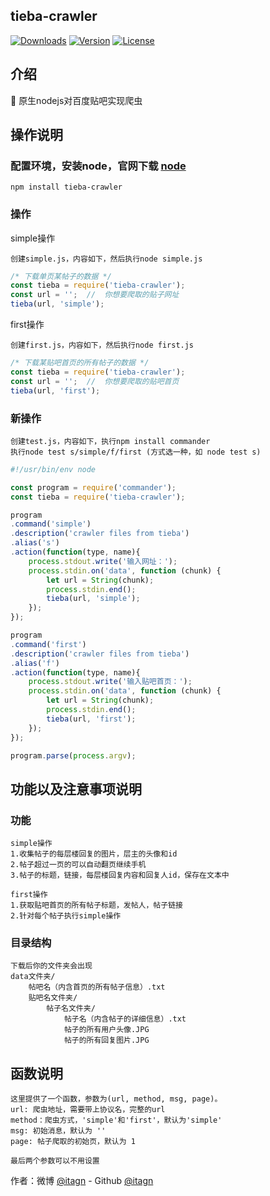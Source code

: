 ﻿## tieba-crawler
<p>
  <a href="https://www.npmjs.com/package/tieba-crawler"><img src="https://img.shields.io/npm/dm/tieba-crawler.svg" alt="Downloads"></a>
  <a href="https://www.npmjs.com/package/tieba-crawler"><img src="https://img.shields.io/npm/v/tieba-crawler.svg" alt="Version"></a>
  <a href="https://www.npmjs.com/package/tieba-crawler"><img src="https://img.shields.io/npm/l/tieba-crawler.svg" alt="License"></a>
</p>

## 介绍  
:rocket: 原生nodejs对百度贴吧实现爬虫  

## 操作说明 
### 配置环境，安装node，官网下载 [node](https://nodejs.org/en/)
    
	npm install tieba-crawler

### 操作

simple操作

    创建simple.js，内容如下，然后执行node simple.js

```javascript
/* 下载单页某帖子的数据 */
const tieba = require('tieba-crawler');
const url = '';  //  你想要爬取的贴子网址
tieba(url, 'simple');
```

first操作

    创建first.js，内容如下，然后执行node first.js

```javascript
/* 下载某贴吧首页的所有帖子的数据 */
const tieba = require('tieba-crawler');
const url = '';  //  你想要爬取的贴吧首页
tieba(url, 'first');
```

### 新操作

    创建test.js，内容如下，执行npm install commander 
    执行node test s/simple/f/first (方式选一种，如 node test s)

```javascript
#!/usr/bin/env node

const program = require('commander');
const tieba = require('tieba-crawler');

program
.command('simple')
.description('crawler files from tieba')
.alias('s')
.action(function(type, name){
    process.stdout.write('输入网址：');
	process.stdin.on('data', function (chunk) {
        let url = String(chunk);
        process.stdin.end();
        tieba(url, 'simple');
    });
});

program
.command('first')
.description('crawler files from tieba')
.alias('f')
.action(function(type, name){
    process.stdout.write('输入贴吧首页：');
	process.stdin.on('data', function (chunk) {
        let url = String(chunk);
        process.stdin.end();
        tieba(url, 'first');
    });
});

program.parse(process.argv);
```

## 功能以及注意事项说明
### 功能

    simple操作
    1.收集帖子的每层楼回复的图片，层主的头像和id
    2.帖子超过一页的可以自动翻页继续手机
    3.帖子的标题，链接，每层楼回复内容和回复人id，保存在文本中
    
    first操作
    1.获取贴吧首页的所有帖子标题，发帖人，帖子链接
    2.针对每个帖子执行simple操作

### 目录结构

    下载后你的文件夹会出现
    data文件夹/
        帖吧名（内含首页的所有帖子信息）.txt    
        贴吧名文件夹/
            帖子名文件夹/
                帖子名（内含帖子的详细信息）.txt
                帖子的所有用户头像.JPG
                帖子的所有回复图片.JPG

## 函数说明

    这里提供了一个函数，参数为(url, method, msg, page)。
    url: 爬虫地址，需要带上协议名，完整的url
    method：爬虫方式，'simple'和'first'，默认为'simple'
    msg: 初始消息，默认为 ''
    page: 帖子爬取的初始页，默认为 1

    最后两个参数可以不用设置

作者：微博 [@itagn][1] - Github [@itagn][2] 

[1]: https://weibo.com/p/1005053782707172
[2]: https://github.com/itagn




